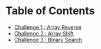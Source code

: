 # Table of Contents

- [Challenge 1 : Array Reverse]()
- [Challenge 2 : Array Shift](./src/main/java/challenges/ArrayShift.java)
- [Challenge 3 : Binary Search](./src/main/java/challenges/BinarySearch.java)


